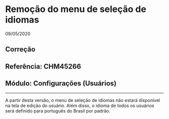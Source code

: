 # Remoção do menu de seleção de idiomas
09/05/2020
## Correção
## Referência: CHM45266
## Módulo: Configurações (Usuários)
***

A partir desta versão, o menu de seleção de idiomas não estará disponível na tela de edição do usuário. Além disso, o idioma de todos os usuários será definido para português do Brasil por padrão.
